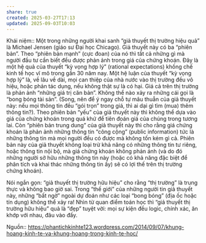 ```yaml
---
share: true
created: 2025-03-27T17:13
updated: 2025-09-03T10:03
---
```

Khái niệm:: 
Một trong những người khai sanh “giả thuyết thị trường hiệu quả” là Michael Jensen (giáo sư Đại học Chicago). Giả thuyết này có ba “phiên bản”. Theo “phiên bản mạnh” (cực đoan) của nó thì tất cả những gì mà người đầu tư cần biết đều được phản ảnh trong giá của chứng khoán. Đây là một hệ quả của thuyết “kỳ vọng hợp lý” (rational expectations) khống chế kinh tế học vĩ mô trong gần 30 năm nay. Một hệ luận của thuyết “kỳ vọng hợp lý” là, về lâu về dài, mọi can thiệp của nhà nước vào thị trường đều vô hiệu, hoặc phản tác dụng, nếu không thật sự là có hại. Giá cả trên thị trường là phản ảnh “những giá trị căn bản”. Không thể nào xảy ra những cái gọi là “bong bóng tài sản”. (Song, nên để ý ngay chỗ tự mâu thuẫn của giả thuyết này: nếu mọi thông tin đều “gói trọn” trong giá, thì ai dại gì tìm (mua) thêm thông tin?). Theo phiên bản “yếu” của giả thuyết này thì không thể dựa vào giá của chứng khoán trong quá khứ để tiên đoán giá của chúng trong tương lai. Còn “phiên bản trung dung” của giả thuyết này thì cho rằng giá chứng khoán là phản ảnh những thông tin “công cộng” (public information) tức là những thông tin mà mọi người đều có được mà không tốn kém gì cả. Phiên bản này của giả thuyết không loại trừ khả năng có những thông tin tư riêng, hoặc thông tin nội bộ, mà giá chứng khoán không phản ánh (và do đó những người sở hữu những thông tin này (hoặc có khả năng đặc biệt để phân tích và khai thác những thông tin ấy) sẽ có lợi thế trên thị trường chứng khoán).

Nói ngắn gọn: “giả thuyết thị trường hữu hiệu” cho rằng “thị trường” là trung thực và không bao giờ sai. Trong “thế giới” của những người tin giả thuyết này, những “bất ngờ” ngoài dự đoán như các loại “bong bóng” (địa ốc hoặc tín dụng) không thể xảy ra! Nhìn từ quan điểm toán học thì “giả thuyết thị trường hữu hiệu” quả là “đẹp” tuyệt vời: mọi sự kiện đều logic, chính xác, ăn khớp với nhau, đâu vào đấy.

Nguồn:: https://phantichkinhte123.wordpress.com/2014/09/07/khung-hoang-kinh-te-va-khung-hoang-trong-kinh-te-hoc/